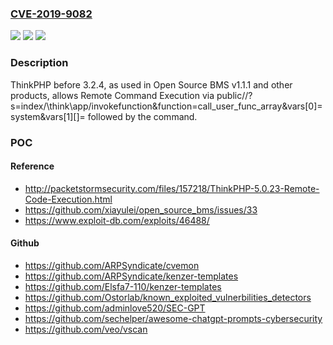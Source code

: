 ### [CVE-2019-9082](https://cve.mitre.org/cgi-bin/cvename.cgi?name=CVE-2019-9082)
![](https://img.shields.io/static/v1?label=Product&message=n%2Fa&color=blue)
![](https://img.shields.io/static/v1?label=Version&message=n%2Fa&color=blue)
![](https://img.shields.io/static/v1?label=Vulnerability&message=n%2Fa&color=brighgreen)

### Description

ThinkPHP before 3.2.4, as used in Open Source BMS v1.1.1 and other products, allows Remote Command Execution via public//?s=index/\think\app/invokefunction&function=call_user_func_array&vars[0]=system&vars[1][]= followed by the command.

### POC

#### Reference
- http://packetstormsecurity.com/files/157218/ThinkPHP-5.0.23-Remote-Code-Execution.html
- https://github.com/xiayulei/open_source_bms/issues/33
- https://www.exploit-db.com/exploits/46488/

#### Github
- https://github.com/ARPSyndicate/cvemon
- https://github.com/ARPSyndicate/kenzer-templates
- https://github.com/Elsfa7-110/kenzer-templates
- https://github.com/Ostorlab/known_exploited_vulnerbilities_detectors
- https://github.com/adminlove520/SEC-GPT
- https://github.com/sechelper/awesome-chatgpt-prompts-cybersecurity
- https://github.com/veo/vscan


